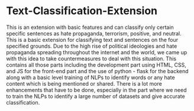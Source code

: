 # Text-Classification-Extension
This is an extension with basic features and can classify only certain specific sentences as hate propaganda, terrorism, positive, and neutral. This is a basic extension for classifying text and sentences on the four specified grounds. Due to the high rise of political ideologies and hate propaganda spreading throughout the internet and the world, we came up with this idea to take countermeasures to deal with this situation. This contains all those parts including the development part using HTML, CSS, and JS for the front-end part and the use of python - flask for the backend along with a basic level training of NLPs to identify words or any hate content which is being mentioned or shared. There is a lot more enhancements that have to be done, especially in the part where we need to train the NLPs to identify a large number of datasets and give accurate classification.

